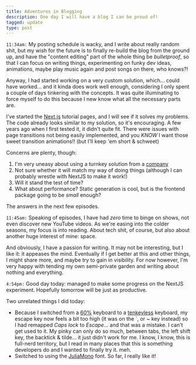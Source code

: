 ```yaml
---
title: Adventures in Blogging
description: One day I will have a blog I can be proud of!
tagged: update
type: post
---
```


`11:34am:` My posting schedule is wacky, and I write about really random shit, but my wish for the future is to finally re-build the blog from the ground up, and have the "content editing" part of the whole thing be *bulletproof*, so that I can focus on writing things, experimenting on funky dev ideas, animations, maybe play music again and post songs on there, who knows?!

Anyway, I had started working on a very custom solution, which... could have worked... and it kinda does work well enough, considering I only spent a couple of days tinkering with the concepts. It was quite illuminating to force myself to do this because I new know what all the necessary parts are.

I've started the [Next.js](https://nextjs.org) tutorial pages, and I will see if it solves my problems. The code already looks similar to my solution, so it's encouraging. A few years ago when I first tested it, it didn't quite fit. There were issues with page transitions not being easily implemented, and you *KNOW* I want those sweet transition animations!! (but I'll keep 'em short & schweet)

Concerns are plenty, though:

1. I'm very uneasy about using a turnkey solution from a [company](https://vercel.com/)
1. Not sure whether it will match my way of doing things (although I can probably wrestle with NextJS to make it work!)
1. Will it stand the test of time?
1. What about performance? Static generation is cool, but is the frontend package going to be *small* enough?

The answers in the next few episodes.

`11:45am:` Speaking of episodes, I have had *zero* time to binge on shows, not even discover new YouTube videos. As we're easing into the colder seasons, my focus is into reading. About tech shit, of course, but also about another huge interest of mine: space.

And obviously, I have a passion for writing. It may not be interesting, but I like it: it appeases the mind. Eventually if I get better at this and other things, I might share more, and maybe try to gain in visibility. For now however, I'm very happy with tending my own semi-private garden and writing about nothing and everything.

`4:54pm:` Good day today: managed to make some progress on the NextJS experiment. Hopefully tomorrow will be just as productive.

Two unrelated things I did today:

- Because I switched from a [60%](https://mechanicalkeyboards.com/shop/index.php?l=product_list&c=28) keyboard to a [tenkeyless](https://mechanicalkeyboards.com/shop/index.php?l=product_list&c=27) keyboard, my escape key now feels a bit too high (it was on the <span class="hotkey">`</span>, or <span class="hotkey">~</span> key instead) so I had remapped *Caps lock* to *Escape*... and that was a mistake. I can't get used to it. My pinky can only do so much, between tabs, the left shift key, the backtick & tilde... it just didn't work for me. I know, I know, this is full-nerd territory, but I read in many places that this is something developers do and I wanted to finally try it. meh.
- Switched to using the [JuliaMono](https://juliamono.netlify.app/) font. So far, I really like it!